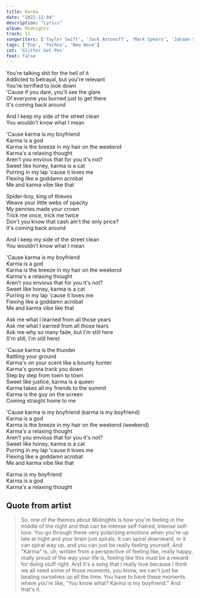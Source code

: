 ```yaml
---
title: Karma
date: "2022-12-04"
description: "Lyrics"
album: Midnights
track: 11
songwriters: ['Taylor Swift', 'Jack Antonoff', 'Mark Spears', 'Jahaan Sweet', 'Keanu Torres' ]
tags: ['Pop', 'Techno', 'New Wave']
cat: 'Glitter Gel Pen'
feat: false
---
```

<p className="verse-one">
You're talking shit for the hell of it <br />
Addicted to betrayal, but you're relevant <br />
You're terrified to look down <br />
'Cause if you dare, you'll see the glare <br />
Of everyone you burned just to get there <br />
It's coming back around <br />
</p>
<p className="pre-chorus">
And I keep my side of the street clean <br />
You wouldn't know what I mean <br />
</p>
<p className="chorus">
'Cause karma is my boyfriend <br />
Karma is a god <br />
Karma is the breeze in my hair on the weekend <br />
Karma's a relaxing thought <br />
Aren't you envious that for you it's not? <br />
Sweet like honey, karma is a cat <br />
Purring in my lap 'cause it loves me <br />
Flexing like a goddamn acrobat <br />
Me and karma vibe like that <br />
</p>
<p className="verse-two">
Spider-boy, king of thieves <br />
Weave your little webs of opacity <br />
My pennies made your crown <br />
Trick me once, trick me twice <br />
Don't you know that cash ain't the only price? <br />
It's coming back around <br />
</p>
<p className="pre-chorus">
And I keep my side of the street clean <br />
You wouldn't know what I mean <br />
</p>
<p className="chorus">
'Cause karma is my boyfriend <br />
Karma is a god <br />
Karma is the breeze in my hair on the weekend <br />
Karma's a relaxing thought <br />
Aren't you envious that for you it's not? <br />
Sweet like honey, karma is a cat <br />
Purring in my lap 'cause it loves me <br />
Flexing like a goddamn acrobat <br />
Me and karma vibe like that <br />
</p>
<p className="bridge">
Ask me what I learned from all those years <br />
Ask me what I earned from all those tears <br />
Ask me why so many fade, but I'm still here <br />
(I'm still, I'm still here) <br />
</p>
<p className="breakdown">
'Cause karma is the thunder <br />
Rattling your ground <br />
Karma's on your scent like a bounty hunter <br />
Karma's gonna track you down <br />
Step by step from town to town <br />
Sweet like justice, karma is a queen <br />
Karma takes all my friends to the summit <br />
Karma is the guy on the screen <br />
Coming straight home to me <br />
</p>
<p className="chorus">
'Cause karma is my boyfriend (karma is my boyfriend) <br />
Karma is a god <br />
Karma is the breeze in my hair on the weekend (weekend) <br />
Karma's a relaxing thought <br />
Aren't you envious that for you it's not? <br />
Sweet like honey, karma is a cat <br />
Purring in my lap 'cause it loves me <br />
Flexing like a goddamn acrobat <br />
Me and karma vibe like that <br />
</p>
<p className="outro">
Karma is my boyfriend <br />
Karma is a god <br />
Karma's a relaxing thought <br />
</p>



## Quote from artist

<blockquote cite="https://www.youtube.com/watch?v=6t5sBwyL5z8&t=428s">
So, one of the themes about Midnights is how you're feeling in the middle of the night and that can be intense self-hatred, intense self-love. You go through these very polarizing emotions when you're up late at night and your brain just spirals. It can spiral downward, or it can spiral way up, and you can just be really feeling yourself. And "Karma" is, uh, written from a perspective of feeling like, really happy, really proud of the way your life is, feeling like this must be a reward for doing stuff right. And it's a song that I really love becausе I think we all need some of those momеnts, you know, we can't just be beating ourselves up all the time. You have to have these moments where you're like, "You know what? Karma is my boyfriend." And that's it.
</blockquote>